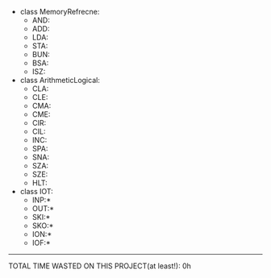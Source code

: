 - class MemoryRefrecne:
  - AND:
  - ADD:
  - LDA:
  - STA:
  - BUN:
  - BSA:
  - ISZ:
- class ArithmeticLogical:
  - CLA:
  - CLE:
  - CMA:
  - CME:
  - CIR:
  - CIL:
  - INC:
  - SPA:
  - SNA:
  - SZA:
  - SZE:
  - HLT:
- class IOT:
  - INP:*
  - OUT:*
  - SKI:*
  - SKO:*
  - ION:*
  - IOF:*
---------------------------------

TOTAL TIME WASTED ON THIS PROJECT(at least!): 0h



